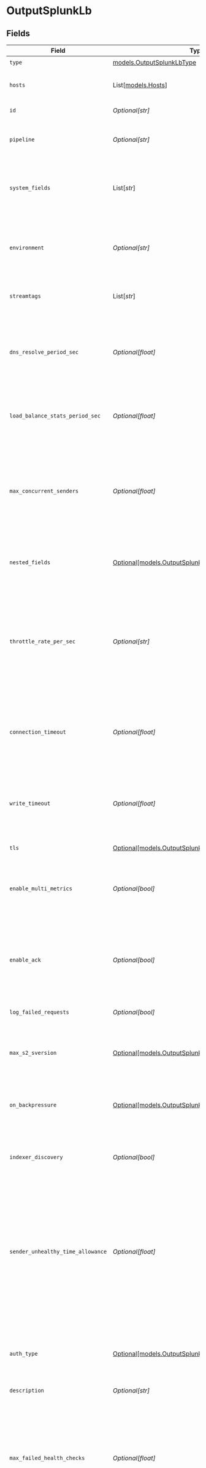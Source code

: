 # OutputSplunkLb


## Fields

| Field                                                                                                                                                                                                                                                                                                                                  | Type                                                                                                                                                                                                                                                                                                                                   | Required                                                                                                                                                                                                                                                                                                                               | Description                                                                                                                                                                                                                                                                                                                            |
| -------------------------------------------------------------------------------------------------------------------------------------------------------------------------------------------------------------------------------------------------------------------------------------------------------------------------------------- | -------------------------------------------------------------------------------------------------------------------------------------------------------------------------------------------------------------------------------------------------------------------------------------------------------------------------------------- | -------------------------------------------------------------------------------------------------------------------------------------------------------------------------------------------------------------------------------------------------------------------------------------------------------------------------------------- | -------------------------------------------------------------------------------------------------------------------------------------------------------------------------------------------------------------------------------------------------------------------------------------------------------------------------------------- |
| `type`                                                                                                                                                                                                                                                                                                                                 | [models.OutputSplunkLbType](../models/outputsplunklbtype.md)                                                                                                                                                                                                                                                                           | :heavy_check_mark:                                                                                                                                                                                                                                                                                                                     | N/A                                                                                                                                                                                                                                                                                                                                    |
| `hosts`                                                                                                                                                                                                                                                                                                                                | List[[models.Hosts](../models/hosts.md)]                                                                                                                                                                                                                                                                                               | :heavy_check_mark:                                                                                                                                                                                                                                                                                                                     | Set of Splunk indexers to load-balance data to.                                                                                                                                                                                                                                                                                        |
| `id`                                                                                                                                                                                                                                                                                                                                   | *Optional[str]*                                                                                                                                                                                                                                                                                                                        | :heavy_minus_sign:                                                                                                                                                                                                                                                                                                                     | Unique ID for this output                                                                                                                                                                                                                                                                                                              |
| `pipeline`                                                                                                                                                                                                                                                                                                                             | *Optional[str]*                                                                                                                                                                                                                                                                                                                        | :heavy_minus_sign:                                                                                                                                                                                                                                                                                                                     | Pipeline to process data before sending out to this output                                                                                                                                                                                                                                                                             |
| `system_fields`                                                                                                                                                                                                                                                                                                                        | List[*str*]                                                                                                                                                                                                                                                                                                                            | :heavy_minus_sign:                                                                                                                                                                                                                                                                                                                     | Fields to automatically add to events, such as cribl_pipe. Supports wildcards.                                                                                                                                                                                                                                                         |
| `environment`                                                                                                                                                                                                                                                                                                                          | *Optional[str]*                                                                                                                                                                                                                                                                                                                        | :heavy_minus_sign:                                                                                                                                                                                                                                                                                                                     | Optionally, enable this config only on a specified Git branch. If empty, will be enabled everywhere.                                                                                                                                                                                                                                   |
| `streamtags`                                                                                                                                                                                                                                                                                                                           | List[*str*]                                                                                                                                                                                                                                                                                                                            | :heavy_minus_sign:                                                                                                                                                                                                                                                                                                                     | Tags for filtering and grouping in @{product}                                                                                                                                                                                                                                                                                          |
| `dns_resolve_period_sec`                                                                                                                                                                                                                                                                                                               | *Optional[float]*                                                                                                                                                                                                                                                                                                                      | :heavy_minus_sign:                                                                                                                                                                                                                                                                                                                     | Re-resolve any hostnames every this many seconds and pick up destinations from A records.                                                                                                                                                                                                                                              |
| `load_balance_stats_period_sec`                                                                                                                                                                                                                                                                                                        | *Optional[float]*                                                                                                                                                                                                                                                                                                                      | :heavy_minus_sign:                                                                                                                                                                                                                                                                                                                     | How far back in time to keep traffic stats for load balancing purposes.                                                                                                                                                                                                                                                                |
| `max_concurrent_senders`                                                                                                                                                                                                                                                                                                               | *Optional[float]*                                                                                                                                                                                                                                                                                                                      | :heavy_minus_sign:                                                                                                                                                                                                                                                                                                                     | Maximum number of concurrent connections (per worker process). A random set of IPs will be picked on every DNS resolution period. Use 0 for unlimited.                                                                                                                                                                                 |
| `nested_fields`                                                                                                                                                                                                                                                                                                                        | [Optional[models.OutputSplunkLbNestedFieldSerialization]](../models/outputsplunklbnestedfieldserialization.md)                                                                                                                                                                                                                         | :heavy_minus_sign:                                                                                                                                                                                                                                                                                                                     | How to serialize nested fields into index-time fields                                                                                                                                                                                                                                                                                  |
| `throttle_rate_per_sec`                                                                                                                                                                                                                                                                                                                | *Optional[str]*                                                                                                                                                                                                                                                                                                                        | :heavy_minus_sign:                                                                                                                                                                                                                                                                                                                     | Rate (in bytes per second) to throttle while writing to an output. Accepts values with multiple-byte units, such as KB, MB, and GB. (Example: 42 MB) Default value of 0 specifies no throttling.                                                                                                                                       |
| `connection_timeout`                                                                                                                                                                                                                                                                                                                   | *Optional[float]*                                                                                                                                                                                                                                                                                                                      | :heavy_minus_sign:                                                                                                                                                                                                                                                                                                                     | Amount of time (milliseconds) to wait for the connection to establish before retrying                                                                                                                                                                                                                                                  |
| `write_timeout`                                                                                                                                                                                                                                                                                                                        | *Optional[float]*                                                                                                                                                                                                                                                                                                                      | :heavy_minus_sign:                                                                                                                                                                                                                                                                                                                     | Amount of time (milliseconds) to wait for a write to complete before assuming connection is dead                                                                                                                                                                                                                                       |
| `tls`                                                                                                                                                                                                                                                                                                                                  | [Optional[models.OutputSplunkLbTLSSettingsClientSide]](../models/outputsplunklbtlssettingsclientside.md)                                                                                                                                                                                                                               | :heavy_minus_sign:                                                                                                                                                                                                                                                                                                                     | N/A                                                                                                                                                                                                                                                                                                                                    |
| `enable_multi_metrics`                                                                                                                                                                                                                                                                                                                 | *Optional[bool]*                                                                                                                                                                                                                                                                                                                       | :heavy_minus_sign:                                                                                                                                                                                                                                                                                                                     | Output metrics in multiple-metric format in a single event. Supported in Splunk 8.0 and above.                                                                                                                                                                                                                                         |
| `enable_ack`                                                                                                                                                                                                                                                                                                                           | *Optional[bool]*                                                                                                                                                                                                                                                                                                                       | :heavy_minus_sign:                                                                                                                                                                                                                                                                                                                     | Check if indexer is shutting down and stop sending data. This helps minimize data loss during shutdown.                                                                                                                                                                                                                                |
| `log_failed_requests`                                                                                                                                                                                                                                                                                                                  | *Optional[bool]*                                                                                                                                                                                                                                                                                                                       | :heavy_minus_sign:                                                                                                                                                                                                                                                                                                                     | Use to troubleshoot issues with sending data                                                                                                                                                                                                                                                                                           |
| `max_s2_sversion`                                                                                                                                                                                                                                                                                                                      | [Optional[models.OutputSplunkLbMaxS2SVersion]](../models/outputsplunklbmaxs2sversion.md)                                                                                                                                                                                                                                               | :heavy_minus_sign:                                                                                                                                                                                                                                                                                                                     | The highest S2S protocol version to advertise during handshake                                                                                                                                                                                                                                                                         |
| `on_backpressure`                                                                                                                                                                                                                                                                                                                      | [Optional[models.OutputSplunkLbBackpressureBehavior]](../models/outputsplunklbbackpressurebehavior.md)                                                                                                                                                                                                                                 | :heavy_minus_sign:                                                                                                                                                                                                                                                                                                                     | Whether to block, drop, or queue events when all receivers are exerting backpressure.                                                                                                                                                                                                                                                  |
| `indexer_discovery`                                                                                                                                                                                                                                                                                                                    | *Optional[bool]*                                                                                                                                                                                                                                                                                                                       | :heavy_minus_sign:                                                                                                                                                                                                                                                                                                                     | Automatically discover indexers in indexer clustering environment.                                                                                                                                                                                                                                                                     |
| `sender_unhealthy_time_allowance`                                                                                                                                                                                                                                                                                                      | *Optional[float]*                                                                                                                                                                                                                                                                                                                      | :heavy_minus_sign:                                                                                                                                                                                                                                                                                                                     | How long (in milliseconds) each LB endpoint can report blocked before the Destination reports unhealthy, blocking the sender. (Grace period for fluctuations.) Use 0 to disable; max 1 minute.                                                                                                                                         |
| `auth_type`                                                                                                                                                                                                                                                                                                                            | [Optional[models.OutputSplunkLbAuthenticationMethod]](../models/outputsplunklbauthenticationmethod.md)                                                                                                                                                                                                                                 | :heavy_minus_sign:                                                                                                                                                                                                                                                                                                                     | Select Manual to enter an auth token directly, or select Secret to use a text secret to authenticate                                                                                                                                                                                                                                   |
| `description`                                                                                                                                                                                                                                                                                                                          | *Optional[str]*                                                                                                                                                                                                                                                                                                                        | :heavy_minus_sign:                                                                                                                                                                                                                                                                                                                     | N/A                                                                                                                                                                                                                                                                                                                                    |
| `max_failed_health_checks`                                                                                                                                                                                                                                                                                                             | *Optional[float]*                                                                                                                                                                                                                                                                                                                      | :heavy_minus_sign:                                                                                                                                                                                                                                                                                                                     | Maximum number of times healthcheck can fail before we close connection. If set to 0 (disabled), and the connection to Splunk is forcibly closed, some data loss might occur.                                                                                                                                                          |
| `indexer_discovery_configs`                                                                                                                                                                                                                                                                                                            | [Optional[models.IndexerDiscoveryConfigs]](../models/indexerdiscoveryconfigs.md)                                                                                                                                                                                                                                                       | :heavy_minus_sign:                                                                                                                                                                                                                                                                                                                     | List of configurations to set up indexer discovery in Splunk Indexer clustering environment.                                                                                                                                                                                                                                           |
| `exclude_self`                                                                                                                                                                                                                                                                                                                         | *Optional[bool]*                                                                                                                                                                                                                                                                                                                       | :heavy_minus_sign:                                                                                                                                                                                                                                                                                                                     | Exclude all IPs of the current host from the list of any resolved hostnames.                                                                                                                                                                                                                                                           |
| `pq_max_file_size`                                                                                                                                                                                                                                                                                                                     | *Optional[str]*                                                                                                                                                                                                                                                                                                                        | :heavy_minus_sign:                                                                                                                                                                                                                                                                                                                     | The maximum size to store in each queue file before closing and optionally compressing (KB, MB, etc.).                                                                                                                                                                                                                                 |
| `pq_max_size`                                                                                                                                                                                                                                                                                                                          | *Optional[str]*                                                                                                                                                                                                                                                                                                                        | :heavy_minus_sign:                                                                                                                                                                                                                                                                                                                     | The maximum disk space that the queue can consume (as an average per Worker Process) before queueing stops. Enter a numeral with units of KB, MB, etc.                                                                                                                                                                                 |
| `pq_path`                                                                                                                                                                                                                                                                                                                              | *Optional[str]*                                                                                                                                                                                                                                                                                                                        | :heavy_minus_sign:                                                                                                                                                                                                                                                                                                                     | The location for the persistent queue files. To this field's value, the system will append: /<worker-id>/<output-id>.                                                                                                                                                                                                                  |
| `pq_compress`                                                                                                                                                                                                                                                                                                                          | [Optional[models.OutputSplunkLbCompression]](../models/outputsplunklbcompression.md)                                                                                                                                                                                                                                                   | :heavy_minus_sign:                                                                                                                                                                                                                                                                                                                     | Codec to use to compress the persisted data.                                                                                                                                                                                                                                                                                           |
| `pq_on_backpressure`                                                                                                                                                                                                                                                                                                                   | [Optional[models.OutputSplunkLbQueueFullBehavior]](../models/outputsplunklbqueuefullbehavior.md)                                                                                                                                                                                                                                       | :heavy_minus_sign:                                                                                                                                                                                                                                                                                                                     | Whether to block or drop events when the queue is exerting backpressure (full capacity or low disk). 'Block' is the same behavior as non-PQ blocking. 'Drop new data' throws away incoming data, while leaving the contents of the PQ unchanged.                                                                                       |
| `pq_mode`                                                                                                                                                                                                                                                                                                                              | [Optional[models.OutputSplunkLbMode]](../models/outputsplunklbmode.md)                                                                                                                                                                                                                                                                 | :heavy_minus_sign:                                                                                                                                                                                                                                                                                                                     | In Error mode, PQ writes events to the filesystem only when it detects a non-retryable Destination error. In Backpressure mode, PQ writes events to the filesystem when it detects backpressure from the Destination or when there are non-retryable Destination errors. In Always On mode, PQ always writes events to the filesystem. |
| `pq_controls`                                                                                                                                                                                                                                                                                                                          | [Optional[models.OutputSplunkLbPqControls]](../models/outputsplunklbpqcontrols.md)                                                                                                                                                                                                                                                     | :heavy_minus_sign:                                                                                                                                                                                                                                                                                                                     | N/A                                                                                                                                                                                                                                                                                                                                    |
| `auth_token`                                                                                                                                                                                                                                                                                                                           | *Optional[str]*                                                                                                                                                                                                                                                                                                                        | :heavy_minus_sign:                                                                                                                                                                                                                                                                                                                     | Shared secret token to use when establishing a connection to a Splunk indexer.                                                                                                                                                                                                                                                         |
| `text_secret`                                                                                                                                                                                                                                                                                                                          | *Optional[str]*                                                                                                                                                                                                                                                                                                                        | :heavy_minus_sign:                                                                                                                                                                                                                                                                                                                     | Select or create a stored text secret                                                                                                                                                                                                                                                                                                  |